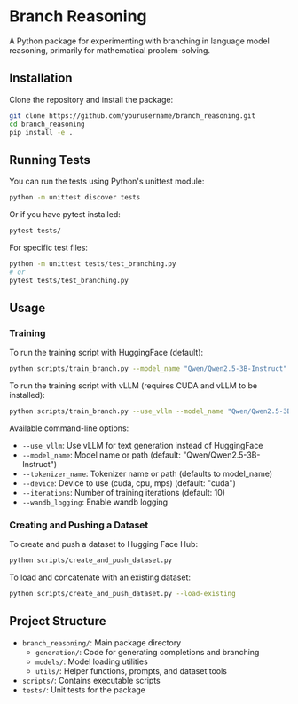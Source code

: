 # Branch Reasoning

A Python package for experimenting with branching in language model reasoning, primarily for mathematical problem-solving.

## Installation

Clone the repository and install the package:

```bash
git clone https://github.com/yourusername/branch_reasoning.git
cd branch_reasoning
pip install -e .
```

## Running Tests

You can run the tests using Python's unittest module:

```bash
python -m unittest discover tests
```

Or if you have pytest installed:

```bash
pytest tests/
```

For specific test files:

```bash
python -m unittest tests/test_branching.py
# or
pytest tests/test_branching.py
```

## Usage

### Training

To run the training script with HuggingFace (default):

```bash
python scripts/train_branch.py --model_name "Qwen/Qwen2.5-3B-Instruct" --device mps
```

To run the training script with vLLM (requires CUDA and vLLM to be installed):

```bash
python scripts/train_branch.py --use_vllm --model_name "Qwen/Qwen2.5-3B-Instruct"
```

Available command-line options:

- `--use_vllm`: Use vLLM for text generation instead of HuggingFace
- `--model_name`: Model name or path (default: "Qwen/Qwen2.5-3B-Instruct")
- `--tokenizer_name`: Tokenizer name or path (defaults to model_name)
- `--device`: Device to use (cuda, cpu, mps) (default: "cuda")
- `--iterations`: Number of training iterations (default: 10)
- `--wandb_logging`: Enable wandb logging

### Creating and Pushing a Dataset

To create and push a dataset to Hugging Face Hub:

```bash
python scripts/create_and_push_dataset.py
```

To load and concatenate with an existing dataset:

```bash
python scripts/create_and_push_dataset.py --load-existing
```

## Project Structure

- `branch_reasoning/`: Main package directory
  - `generation/`: Code for generating completions and branching
  - `models/`: Model loading utilities
  - `utils/`: Helper functions, prompts, and dataset tools
- `scripts/`: Contains executable scripts
- `tests/`: Unit tests for the package